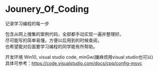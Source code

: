 # Jounery_Of_Coding
记录学习编程的每一步

包含从网上搜集的案例代码，全部都手动实现一遍并整理好。  
尽可能写的简单易懂，方便以后用到的时候查阅，  
也希望能对后面要学习编程的同学能有所帮助。     

开发环境 Win10, visual studio code, minGw(嫌麻烦用visual studio也可以)  
具体可参考：https://code.visualstudio.com/docs/cpp/config-msvc  

